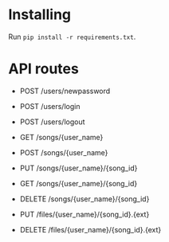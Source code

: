 # Installing

Run `pip install -r requirements.txt`.

# API routes

- POST      /users/newpassword
- POST      /users/login
- POST      /users/logout

- GET       /songs/{user_name}
- POST      /songs/{user_name}
- PUT       /songs/{user_name}/{song_id}
- GET       /songs/{user_name}/{song_id}
- DELETE    /songs/{user_name}/{song_id}

- PUT       /files/{user_name}/{song_id}.{ext}
- DELETE    /files/{user_name}/{song_id}.{ext}
